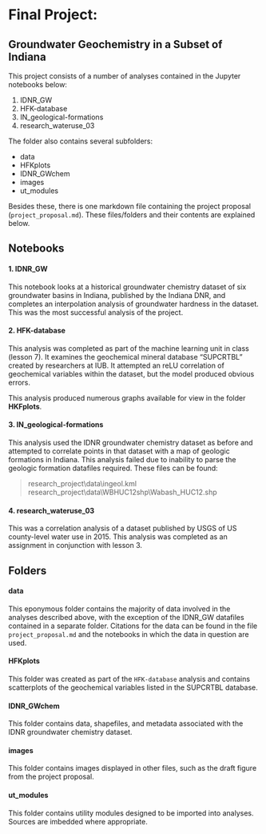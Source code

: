 
# Final Project: 

## Groundwater Geochemistry in a Subset of Indiana

This project consists of a number of analyses contained in the Jupyter notebooks below:
1. IDNR_GW
2. HFK-database
3. IN_geological-formations
4. research_wateruse_03

The folder also contains several subfolders:
- data
- HFKplots
- IDNR_GWchem
- images
- ut_modules

Besides these, there is one markdown file containing the project proposal (```project_proposal.md```). These files/folders and their contents are explained below.

## Notebooks

#### 1. IDNR_GW

This notebook looks at a historical groundwater chemistry dataset of six groundwater basins in Indiana, published by the Indiana DNR, and completes an interpolation analysis of groundwater hardness in the dataset. This was the most successful analysis of the project.

#### 2. HFK-database

This analysis was completed as part of the machine learning unit in class (lesson 7). It examines the geochemical mineral database “SUPCRTBL” created by researchers at IUB. It attempted an reLU correlation of geochemical variables within the dataset, but the model produced obvious errors. 

This analysis produced numerous graphs available for view in the folder **HKFplots**.

#### 3. IN_geological-formations

This analysis used the IDNR groundwater chemistry dataset as before and attempted to correlate points in that dataset with a map of geologic formations in Indiana. This analysis failed due to inability to parse the geologic formation datafiles required. These files can be found:
> research_project\data\ingeol.kml
> research_project\data\WBHUC12shp\Wabash_HUC12.shp 

#### 4. research_wateruse_03
This was a correlation analysis of a dataset published by USGS of US county-level water use in 2015. This analysis was completed as an assignment in conjunction with lesson 3.

## Folders

#### data

This eponymous folder contains the majority of data involved in the analyses described above, with the exception of the IDNR_GW datafiles contained in a separate folder. Citations for the data can be found in the file ```project_proposal.md``` and the notebooks in which the data in question are used. 

#### HFKplots

This folder was created as part of the ```HFK-database``` analysis and contains scatterplots of the geochemical variables listed in the SUPCRTBL database. 

#### IDNR_GWchem

This folder contains data, shapefiles, and metadata associated with the IDNR groundwater chemistry dataset.

#### images

This folder contains images displayed in other files, such as the draft figure from the project proposal.

#### ut_modules

This folder contains utility modules designed to be imported into analyses. Sources are imbedded where appropriate. 

